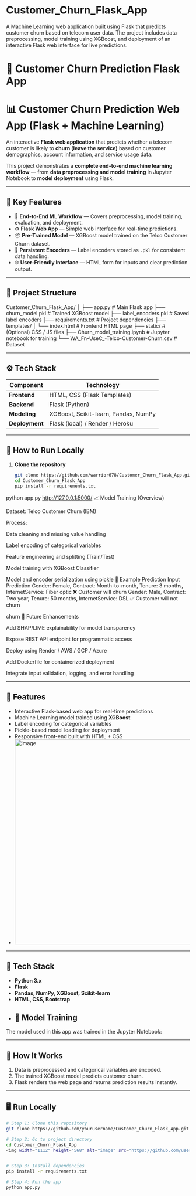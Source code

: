 # Customer_Churn_Flask_App
A Machine Learning web application built using Flask that predicts customer churn based on telecom user data. The project includes data preprocessing, model training using XGBoost, and deployment of an interactive Flask web interface for live predictions.
# 🧮 Customer Churn Prediction Flask App 
# 📊 Customer Churn Prediction Web App (Flask + Machine Learning)

An interactive **Flask web application** that predicts whether a telecom customer is likely to **churn (leave the service)** based on customer demographics, account information, and service usage data.

This project demonstrates a **complete end-to-end machine learning workflow** — from **data preprocessing and model training** in Jupyter Notebook to **model deployment** using Flask.

---

## 🧠 Key Features

- 🧩 **End-to-End ML Workflow** — Covers preprocessing, model training, evaluation, and deployment.
- ⚙️ **Flask Web App** — Simple web interface for real-time predictions.
- 📦 **Pre-Trained Model** — XGBoost model trained on the Telco Customer Churn dataset.
- 💾 **Persistent Encoders** — Label encoders stored as `.pkl` for consistent data handling.
- 🌐 **User-Friendly Interface** — HTML form for inputs and clear prediction output.

---

## 📁 Project Structure
Customer_Churn_Flask_App/
│
├── app.py # Main Flask app
├── churn_model.pkl # Trained XGBoost model
├── label_encoders.pkl # Saved label encoders
├── requirements.txt # Project dependencies
├── templates/
│ └── index.html # Frontend HTML page
├── static/ # (Optional) CSS / JS files
├── Churn_model_training.ipynb # Jupyter notebook for training
└── WA_Fn-UseC_-Telco-Customer-Churn.csv # Dataset 

---

## ⚙️ Tech Stack

| Component | Technology |
|------------|-------------|
| **Frontend** | HTML, CSS (Flask Templates) |
| **Backend** | Flask (Python) |
| **Modeling** | XGBoost, Scikit-learn, Pandas, NumPy |
| **Deployment** | Flask (local) / Render / Heroku |

---

## 🚀 How to Run Locally

1. **Clone the repository**
   ```bash
   git clone https://github.com/warrior678/Customer_Churn_Flask_App.git
   cd Customer_Churn_Flask_App
   pip install -r requirements.txt
  python app.py
http://127.0.0.1:5000/
📈 Model Training (Overview)

Dataset: Telco Customer Churn (IBM)

Process:

Data cleaning and missing value handling

Label encoding of categorical variables

Feature engineering and splitting (Train/Test)

Model training with XGBoost Classifier

Model and encoder serialization using pickle 
🧪 Example Prediction
Input	Prediction
Gender: Female, Contract: Month-to-month, Tenure: 3 months, InternetService: Fiber optic	❌ Customer will churn
Gender: Male, Contract: Two year, Tenure: 50 months, InternetService: DSL	✅ Customer will not churn 

churn
🧰 Future Enhancements

Add SHAP/LIME explainability for model transparency

Expose REST API endpoint for programmatic access

Deploy using Render / AWS / GCP / Azure

Add Dockerfile for containerized deployment

Integrate input validation, logging, and error handling





---

## 🚀 Features
- Interactive Flask-based web app for real-time predictions  
- Machine Learning model trained using **XGBoost**  
- Label encoding for categorical variables  
- Pickle-based model loading for deployment  
- Responsive front-end built with HTML + CSS
-  <img width="1111" height="560" alt="image" src="https://github.com/user-attachments/assets/7efc8722-099e-42a7-b88e-a98cd09924e1" />


---

## 🧠 Tech Stack
- **Python 3.x**  
- **Flask**  
- **Pandas, NumPy, XGBoost, Scikit-learn**  
- **HTML, CSS, Bootstrap**
- ## 📓 Model Training
The model used in this app was trained in the Jupyter Notebook:

  

---

## 🧩 How It Works
1. Data is preprocessed and categorical variables are encoded.  
2. The trained XGBoost model predicts customer churn.  
3. Flask renders the web page and returns prediction results instantly.

---

## 🖥️ Run Locally
```bash
# Step 1: Clone this repository
git clone https://github.com/yourusername/Customer_Churn_Flask_App.git

# Step 2: Go to project directory
cd Customer_Churn_Flask_App
<img width="1112" height="568" alt="image" src="https://github.com/user-attachments/assets/1ec11f88-e24f-45e1-9e63-a40eef29606a" />


# Step 3: Install dependencies
pip install -r requirements.txt

# Step 4: Run the app
python app.py

